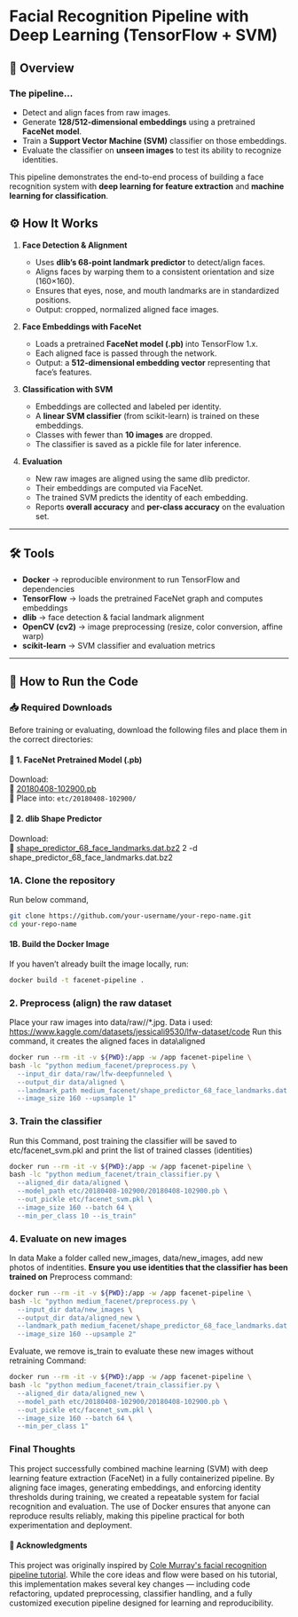 # Facial Recognition Pipeline with Deep Learning (TensorFlow + SVM)

## 📌 Overview

### The pipeline...
- Detect and align faces from raw images.
- Generate **128/512-dimensional embeddings** using a pretrained **FaceNet model**.
- Train a **Support Vector Machine (SVM)** classifier on those embeddings.
- Evaluate the classifier on **unseen images** to test its ability to recognize identities.

This pipeline demonstrates the end-to-end process of building a face recognition system with **deep learning for feature extraction** and **machine learning for classification**.

## ⚙️ How It Works
1. **Face Detection & Alignment**  
   - Uses **dlib’s 68-point landmark predictor** to detect/align faces.  
   - Aligns faces by warping them to a consistent orientation and size (160×160).  
   - Ensures that eyes, nose, and mouth landmarks are in standardized positions.  
   - Output: cropped, normalized aligned face images.

2. **Face Embeddings with FaceNet**  
   - Loads a pretrained **FaceNet model (.pb)** into TensorFlow 1.x.  
   - Each aligned face is passed through the network.  
   - Output: a **512-dimensional embedding vector** representing that face’s features.

3. **Classification with SVM**  
   - Embeddings are collected and labeled per identity.  
   - A **linear SVM classifier** (from scikit-learn) is trained on these embeddings.  
   - Classes with fewer than **10 images** are dropped.  
   - The classifier is saved as a pickle file for later inference.

4. **Evaluation**  
   - New raw images are aligned using the same dlib predictor.  
   - Their embeddings are computed via FaceNet.  
   - The trained SVM predicts the identity of each embedding.  
   - Reports **overall accuracy** and **per-class accuracy** on the evaluation set.

---

## 🛠️ Tools
- **Docker** → reproducible environment to run TensorFlow and dependencies  
- **TensorFlow** → loads the pretrained FaceNet graph and computes embeddings
- **dlib** → face detection & facial landmark alignment  
- **OpenCV (cv2)** → image preprocessing (resize, color conversion, affine warp)  
- **scikit-learn** → SVM classifier and evaluation metrics
---
## 🚀 How to Run the Code
### 📥 Required Downloads

Before training or evaluating, download the following files and place them in the correct directories:

#### 🔹 1. FaceNet Pretrained Model (.pb)
Download:  
📎 [20180408-102900.pb](https://drive.google.com/file/d/1G5pLJ8yQvG2bEwZXlJ3lgSyTSakL0T7x/view?usp=sharing)  
📁 Place into: `etc/20180408-102900/`

#### 🔹 2. dlib Shape Predictor
Download:  
📎 [shape_predictor_68_face_landmarks.dat.bz2](http://dlib.net/files/shape_predictor_68_face_landmarks.dat.bz2)
2 -d shape_predictor_68_face_landmarks.dat.bz2

### 1A. Clone the repository
Run below command,
```bash
git clone https://github.com/your-username/your-repo-name.git
cd your-repo-name
```
#### 1B.  Build the Docker Image
If you haven’t already built the image locally, run:
```bash
docker build -t facenet-pipeline .
```
### 2. Preprocess (align) the raw dataset
Place your raw images into data/raw/<PersonName>/*.jpg.
Data i used: https://www.kaggle.com/datasets/jessicali9530/lfw-dataset/code 
Run this command, it creates the aligned faces in data\aligned
```bash
docker run --rm -it -v ${PWD}:/app -w /app facenet-pipeline \
bash -lc "python medium_facenet/preprocess.py \
  --input_dir data/raw/lfw-deepfunneled \
  --output_dir data/aligned \
  --landmark_path medium_facenet/shape_predictor_68_face_landmarks.dat \
  --image_size 160 --upsample 1"
```
### 3. Train the classifier
Run this Command, post training the classifier will be saved to etc/facenet_svm.pkl and print the list of trained classes (identities)
```bash
docker run --rm -it -v ${PWD}:/app -w /app facenet-pipeline \
bash -lc "python medium_facenet/train_classifier.py \
  --aligned_dir data/aligned \
  --model_path etc/20180408-102900/20180408-102900.pb \
  --out_pickle etc/facenet_svm.pkl \
  --image_size 160 --batch 64 \
  --min_per_class 10 --is_train"
```
### 4. Evaluate on new images
In data Make a folder called new_images, data/new_images, add new photos of indentities. **Ensure you use identities that the classifier has been trained on**
Preprocess command:
```bash
docker run --rm -it -v ${PWD}:/app -w /app facenet-pipeline \
bash -lc "python medium_facenet/preprocess.py \
  --input_dir data/new_images \
  --output_dir data/aligned_new \
  --landmark_path medium_facenet/shape_predictor_68_face_landmarks.dat \
  --image_size 160 --upsample 2"
```
Evaluate, we remove is_train to evaluate these new images without retraining
Command:
```bash
docker run --rm -it -v ${PWD}:/app -w /app facenet-pipeline \
bash -lc "python medium_facenet/train_classifier.py \
  --aligned_dir data/aligned_new \
  --model_path etc/20180408-102900/20180408-102900.pb \
  --out_pickle etc/facenet_svm.pkl \
  --image_size 160 --batch 64 \
  --min_per_class 1"
```
### Final Thoughts
This project successfully combined machine learning (SVM) with deep learning feature extraction (FaceNet) in a fully containerized pipeline. By aligning face images, generating embeddings, and enforcing identity thresholds during training, we created a repeatable system for facial recognition and evaluation. The use of Docker ensures that anyone can reproduce results reliably, making this pipeline practical for both experimentation and deployment.
#### 🙏 Acknowledgments
This project was originally inspired by [Cole Murray's facial recognition pipeline tutorial](https://hackernoon.com/building-a-facial-recognition-pipeline-with-deep-learning-in-tensorflow-66e7645015b8). While the core ideas and flow were based on his tutorial, this implementation makes several key changes — including code refactoring, updated preprocessing, classifier handling, and a fully customized execution pipeline designed for learning and reproducibility.


